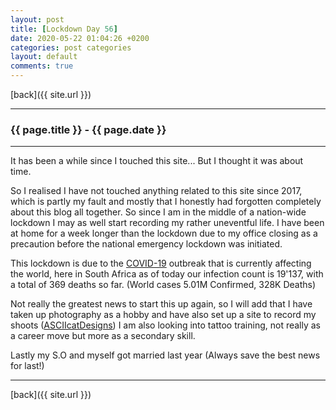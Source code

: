 ```yaml
---
layout: post
title: [Lockdown Day 56]
date: 2020-05-22 01:04:26 +0200
categories: post categories
layout: default
comments: true
---
```

[back]({{ site.url }})

* * *

### {{ page.title }} - {{ page.date }}

* * *

<!--excerpt.start-->
It has been a while since I touched this site... But I thought it was about time.
<!--excerpt.end-->

So I realised I have not touched anything related to this site since 2017, which is partly my fault and mostly that I honestly had forgotten completely about this blog all together.
So since I am in the middle of a nation-wide lockdown I may as well start recording my rather uneventful life. I have been at home for a week longer than the lockdown due to my office closing as a precaution before the national emergency lockdown was initiated.

This lockdown is due to the [COVID-19](https://www.who.int/emergencies/diseases/novel-coronavirus-2019) outbreak that is currently affecting the world, here in South Africa as of today our infection count is 19'137, with a total of 369 deaths so far.
(World cases 5.01M Confirmed, 328K Deaths)

Not really the greatest news to start this up again, so I will add that I have taken up photography as a hobby and have also set up a site to record my shoots ([ASCIIcatDesigns](https://asciicatdesigns.com))
I am also looking into tattoo training, not really as a career move but more as a secondary skill.

Lastly my S.O and myself got married last year (Always save the best news for last!)

* * *

[back]({{ site.url }})
